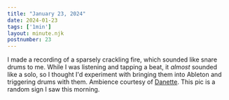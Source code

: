 ```yaml
---
title: "January 23, 2024"
date: 2024-01-23
tags: ['1min']
layout: minute.njk
postnumber: 23
---
```



I made a recording of a sparsely crackling fire, which sounded like snare drums to me. While I was listening and tapping a beat, it *almost* sounded like a solo, so I thought I'd experiment with bringing them into Ableton and triggering drums with them.  Ambience courtesy of [Danette](https://www.danettedavis.com/). This pic is a random sign I saw this morning. 




